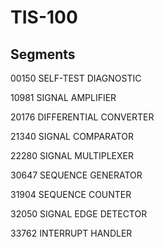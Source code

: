 # TIS-100

## Segments
00150 SELF-TEST DIAGNOSTIC

10981 SIGNAL AMPLIFIER

20176 DIFFERENTIAL CONVERTER

21340 SIGNAL COMPARATOR

22280 SIGNAL MULTIPLEXER

30647 SEQUENCE GENERATOR

31904 SEQUENCE COUNTER

32050 SIGNAL EDGE DETECTOR

33762 INTERRUPT HANDLER
